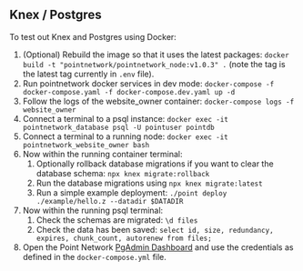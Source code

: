 ## Knex / Postgres

To test out Knex and Postgres using Docker:

1. (Optional) Rebuild the image so that it uses the latest packages: `docker build -t "pointnetwork/pointnetwork_node:v1.0.3" .` (note the tag is the latest tag currently in `.env` file).
1. Run pointnetwork docker services in dev mode: `docker-compose -f docker-compose.yaml -f docker-compose.dev.yaml up -d`
1. Follow the logs of the website_owner container: `docker-compose logs -f website_owner`
1. Connect a terminal to a psql instance: `docker exec -it pointnetwork_database psql -U pointuser pointdb`
1. Connect a terminal to a running node: `docker exec -it pointnetwork_website_owner bash`
1. Now within the running container terminal:
    1. Optionally rollback database migrations if you want to clear the database schema: `npx knex migrate:rollback`
    1. Run the database migrations using `npx knex migrate:latest`
    1. Run a simple example deployment: `./point deploy ./example/hello.z --datadir $DATADIR`
1. Now within the running psql terminal:
    1. Check the schemas are migrated: `\d files`
    1. Check the data has been saved: `select id, size, redundancy, expires, chunk_count, autorenew from files;`
1. Open the Point Network [PgAdmin Dashboard](http://localhost:5050) and use the credentials as defined in the `docker-compose.yml` file.